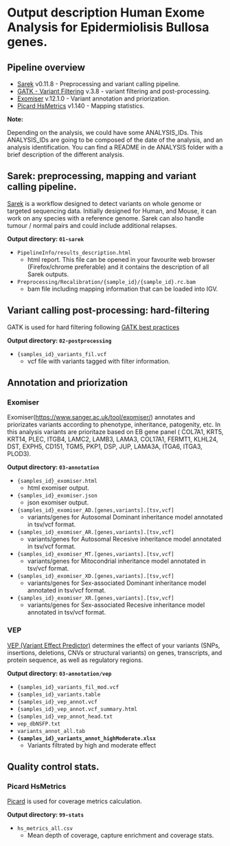 # Output description Human Exome Analysis for Epidermiolisis Bullosa genes.

## Pipeline overview

* [Sarek](#sarek) v0.11.8 - Preprocessing and variant calling pipeline.
* [GATK - Variant Filtering](#trimming) v.3.8 - variant filtering and post-processing.
* [Exomiser](#exomiser) v.12.1.0 - Variant annotation and priorization.
* [Picard HsMetrics](#picard) v1.140 - Mapping statistics.

**Note:**

Depending on the analysis, we could have some ANALYSIS_IDs. This ANALYSIS_IDs are going to be composed of the date of the analysis, and an analysis identification. You can find a README in de ANALYSIS folder with a brief description of the different analysis.

## Sarek: preprocessing, mapping and variant calling pipeline.
[Sarek](https://github.com/nf-core/sarek) is a workflow designed to detect variants on whole genome or targeted sequencing data. Initially designed for Human, and Mouse, it can work on any species with a reference genome. Sarek can also handle tumour / normal pairs and could include additional relapses.

**Output directory: `01-sarek`**
* `PipelineInfo/results_description.html`
  * html report. This file can be opened in your favourite web browser (Firefox/chrome preferable) and it contains the description of all Sarek outputs.
* `Preprocessing/Recalibration/{sample_id}/{sample_id}.rc.bam`
  * bam file including mapping information that can be loaded into IGV.

## Variant calling post-processing: hard-filtering
GATK is used for hard filtering following [GATK best practices](https://gatk.broadinstitute.org/hc/en-us/articles/360035535932-Germline-short-variant-discovery-SNPs-Indels-)

**Output directory: `02-postprocessing`**
* `{samples_id}_variants_fil.vcf`
  * vcf file with variants tagged with filter information.
  
## Annotation and priorization
### Exomiser
Exomiser(https://www.sanger.ac.uk/tool/exomiser/) annotates and priorizates variants according to phenotype, inheritance, patogenity, etc. In this analysis variants are prioritaze based on EB gene panel ( COL7A1, KRT5, KRT14, PLEC, ITGB4, LAMC2, LAMB3, LAMA3, COL17A1, FERMT1, KLHL24, DST, EXPH5, CD151, TGM5, PKP1, DSP, JUP, LAMA3A, ITGA6, ITGA3, PLOD3).

**Output directory: `03-annotation`**
* `{samples_id}_exomiser.html`
  * html exomiser output.
* `{samples_id}_exomiser.json`
  * json exomiser output.
* `{samples_id}_exomiser_AD.[genes,variants].[tsv,vcf]`
  * variants/genes for Autosomal Dominant inheritance model annotated in tsv/vcf format.
* `{samples_id}_exomiser_AR.[genes,variants].[tsv,vcf]`
  * variants/genes for Autosomal Recesive inheritance model annotated in tsv/vcf format.
* `{samples_id}_exomiser_MT.[genes,variants].[tsv,vcf]`
  * variants/genes for Mitocondrial inheritance model annotated in tsv/vcf format.
* `{samples_id}_exomiser_XD.[genes,variants].[tsv,vcf]`
  * variants/genes for Sex-associated Dominant inheritance model annotated in tsv/vcf format.
* `{samples_id}_exomiser_XR.[genes,variants].[tsv,vcf]`
  * variants/genes for Sex-associated Recesive inheritance model annotated in tsv/vcf format.

### VEP
[VEP (Variant Effect Predictor)](https://www.ensembl.org/info/docs/tools/vep/index.html) determines the effect of your variants (SNPs, insertions, deletions, CNVs or structural variants) on genes, transcripts, and protein sequence, as well as regulatory regions.

**Output directory: `03-annotation/vep`**
* `{samples_id}_variants_fil_mod.vcf`
* `{samples_id}_variants.table`
* `{samples_id}_vep_annot.vcf`
* `{samples_id}_vep_annot.vcf_summary.html`
* `{samples_id}_vep_annot_head.txt`
* `vep_dbNSFP.txt`
* `variants_annot_all.tab`
* __`{samples_id}_variants_annot_highModerate.xlsx`__
  * Variants filtrated by high and moderate effect


## Quality control stats.
### Picard HsMetrics
 [Picard](https://gatk.broadinstitute.org/hc/en-us/articles/360036856051-CollectHsMetrics-Picard-) is used for coverage metrics calculation.

**Output directory: `99-stats`**
* `hs_metrics_all.csv`
  * Mean depth of coverage, capture enrichment and coverage stats.
